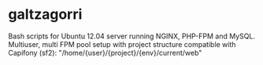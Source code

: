 galtzagorri
===========

Bash scripts for Ubuntu 12.04 server running NGINX, PHP-FPM and MySQL. Multiuser, multi FPM pool setup with project structure compatible with Capifony (sf2): "/home/{user}/{project}/{env}/current/web"